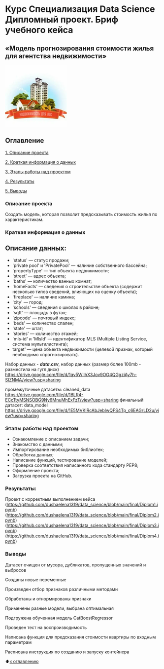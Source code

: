 # Курс Специализация Data Science Дипломный проект. Бриф учебного кейса 
## «Модель прогнозирования стоимости жилья для агентства недвижимости»

<img src="foto.png" alt="alt text" width="200"/>

## Оглавление

[1. Описание проекта](https://github.com/dushaelena1319/data_science/blob/main/final/README.MD#Описание-проекта)

[2. Краткая информация о данных](https://github.com/dushaelena1319/data_science/blob/main/final/README.MD#Краткая-информация-о-данных)

[3. Этапы работы над проектом](https://github.com/dushaelena1319/data_science/blob/main/final/README.MD#Этапы-работы-над-проектом)

[4. Результаты](https://github.com/dushaelena1319/data_science/blob/main/final/README.MD#Результаты)

[5. Выводы](https://github.com/dushaelena1319/data_science/blob/main/final/README.MD#Выводы)  

### Описание проекта
Cоздать модель, которая позволит предсказывать стоимость жилья по характеристикам.

### Краткая информация о данных

## Описание данных:
* 'status' — статус продажи;
* 'private pool' и 'PrivatePool' — наличие собственного бассейна;
* 'propertyType' — тип объекта недвижимости;
* 'street' — адрес объекта;
* 'baths' — количество ванных комнат;
* 'homeFacts' — сведения о строительстве объекта (содержит несколько
типов сведений, влияющих на оценку объекта);
* 'fireplace' — наличие камина;
* 'city' — город;
* 'schools' — сведения о школах в районе;
* 'sqft' — площадь в футах;
* 'zipcode' — почтовый индекс;
* 'beds' — количество спален;
* 'state' — штат;
* 'stories' — количество этажей;
* 'mls-id' и 'MlsId' — идентификатор MLS (Multiple Listing Service, система
мультилистинга);
* target' — цена объекта недвижимости (целевой признак, который
необходимо спрогнозировать).

Набор данных - ***data.csv***, набор данных (размер более 100mb - разместила на гугл диск) https://drive.google.com/file/d/1qv5WIlhX3Jov9OO4QGgziAy7h-SIZNMA/view?usp=sharing

промежуточные датасеты: cleaned_data https://drive.google.com/file/d/1BLR4-ECcTtyMSNSOBG9Ny6MnuMhExFzT/view?usp=sharing
финальный датасет: data_model https://drive.google.com/file/d/1E5MVKlRcAbJebIwQFS4Tp_c6EAGrLD2u/view?usp=sharing

### Этапы работы над проектом
- Ознакомление с описанием задачи;
- Знакомство с данными;
- Импортирование необходимых библиотек;
- Обработка данных;
- Написание функций, тестирование моделей;
- Проверка соответствия написанного кода стандарту PEP8;
- Оформление проекта;
- Загрузка проекта на GitHub.

### Результаты:

Проект c корректным выполнением кейса (https://github.com/dushaelena1319/data_science/blob/main/final/Diplom1.ipynb)
(https://github.com/dushaelena1319/data_science/blob/main/final/Diplom2.ipynb)
(https://github.com/dushaelena1319/data_science/blob/main/final/Diplom3.ipynb)
(https://github.com/dushaelena1319/data_science/blob/main/final/Diplom4.ipynb)

### Выводы
Датасет очищен от мусора, дубликатов, пропущенных значений и выбросов

Созданы новые переменные

Произведен отбор признаков различными методами

Обработаны и отнормированы признаки

Применены разные модели, выбрана оптимальная

Подгружена обученная модель CatBoostRegressor

Проведен тест на воспроизводимость

Написана функция для предсказания стоимости квартиры по входным параметрам

Расписана инструкция по созданию и запуску контейнера

:arrow_up:[к оглавлению](https://github.com/dushaelena1319/data_science/blob/main/final/README.MD#Оглавление)